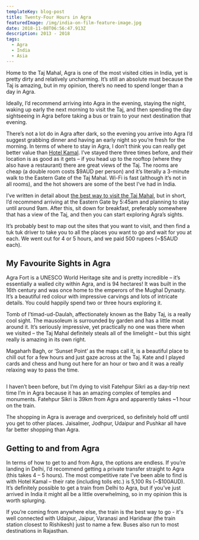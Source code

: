 ```yaml
---
templateKey: blog-post
title: Twenty-Four Hours in Agra
featuredImage: /img/india-on-film-feature-image.jpg
date: 2018-11-08T06:56:47.913Z
description: 2013 - 2018
tags:
  - Agra
  - India
  - Asia
---
```

Home to the Taj Mahal, Agra is one of the most visited cities in India, yet is pretty dirty and relatively uncharming. It’s still an absolute must because the Taj is amazing, but in my opinion, there’s no need to spend longer than a day in Agra. 

Ideally, I’d recommend arriving into Agra in the evening, staying the night, waking up early the next morning to visit the Taj, and then spending the day sightseeing in Agra before taking a bus or train to your next destination that evening. 

There’s not a lot do in Agra after dark, so the evening you arrive into Agra I’d suggest grabbing dinner and having an early night so you’re fresh for the morning. In terms of where to stay in Agra, I don’t think you can really get better value than [Hotel Kamal](http://www.hotelkamal.com/). I’ve stayed there three times before, and their location is as good as it gets – if you head up to the rooftop (where they also have a restaurant) there are great views of the Taj. The rooms are cheap (a double room costs $9AUD per person) and it’s literally a 3-minute walk to the Eastern Gate of the Taj Mahal. Wi-Fi is fast (although it’s not in all rooms), and the hot showers are some of the best I’ve had in India. 

I’ve written in detail about [the best way to visit the Taj Mahal](https://www.ninetyninedays.com.au/blog/the-taj-mahal/), but in short, I’d recommend arriving at the Eastern Gate by 5:45am and planning to stay until around 9am. After this, sit down for breakfast, preferably somewhere that has a view of the Taj, and then you can start exploring Agra’s sights. 

It’s probably best to map out the sites that you want to visit, and then find a tuk tuk driver to take you to all the places you want to go and wait for you at each. We went out for 4 or 5 hours, and we paid 500 rupees (~$5AUD each).

## My Favourite Sights in Agra

Agra Fort is a UNESCO World Heritage site and is pretty incredible – it’s essentially a walled city within Agra, and is 94 hectares! It was built in the 16th century and was once home to the emperors of the Mughal Dynasty. It’s a beautiful red colour with impressive carvings and lots of intricate details. You could happily spend two or three hours exploring it.

Tomb of I’timad-ud-Daulah, affectionately known as the Baby Taj, is a really cool sight. The mausoleum is surrounded by garden and has a little moat around it. It’s seriously impressive, yet practically no one was there when we visited – the Taj Mahal definitely steals all of the limelight – but this sight really is amazing in its own right.

Magaharh Bagh, or ‘Sunset Point’ as the maps call it, is a beautiful place to chill out for a few hours and just gaze across at the Taj. Kate and I played cards and chess and hung out here for an hour or two and it was a really relaxing way to pass the time.

![]()

I haven’t been before, but I’m dying to visit Fatehpur Sikri as a day-trip next time I’m in Agra because it has an amazing complex of temples and monuments. Fatehpur Sikri is 39km from Agra and apparently takes ~1 hour on the train.

The shopping in Agra is average and overpriced, so definitely hold off until you get to other places. Jaisalmer, Jodhpur, Udaipur and Pushkar all have far better shopping than Agra.

## Getting to and from Agra

In terms of how to get to and from Agra, the options are endless. If you’re landing in Delhi, I’d recommend getting a private transfer straight to Agra (this takes 4 – 5 hours). The most competitive rate I’ve been able to find is with Hotel Kamal – their rate (including tolls etc.) is 5,100 Rs (~$100AUD). It’s definitely possible to get a train from Delhi to Agra, but if you’ve just arrived in India it might all be a little overwhelming, so in my opinion this is worth splurging.

If you’re coming from anywhere else, the train is the best way to go - it's well connected with Udaipur, Jaipur, Varanasi and Haridwar (the train station closest to Rishikesh) just to name a few. Buses also run to most destinations in Rajasthan.
